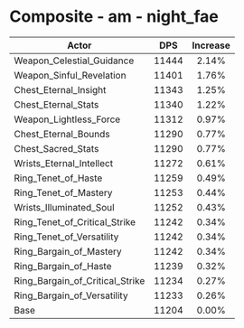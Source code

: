 # Composite - am - night_fae
| Actor | DPS | Increase |
|---|:---:|:---:|
|Weapon_Celestial_Guidance|11444|2.14%|
|Weapon_Sinful_Revelation|11401|1.76%|
|Chest_Eternal_Insight|11343|1.25%|
|Chest_Eternal_Stats|11340|1.22%|
|Weapon_Lightless_Force|11312|0.97%|
|Chest_Eternal_Bounds|11290|0.77%|
|Chest_Sacred_Stats|11290|0.77%|
|Wrists_Eternal_Intellect|11272|0.61%|
|Ring_Tenet_of_Haste|11259|0.49%|
|Ring_Tenet_of_Mastery|11253|0.44%|
|Wrists_Illuminated_Soul|11252|0.43%|
|Ring_Tenet_of_Critical_Strike|11242|0.34%|
|Ring_Tenet_of_Versatility|11242|0.34%|
|Ring_Bargain_of_Mastery|11242|0.34%|
|Ring_Bargain_of_Haste|11239|0.32%|
|Ring_Bargain_of_Critical_Strike|11234|0.27%|
|Ring_Bargain_of_Versatility|11233|0.26%|
|Base|11204|0.00%|
